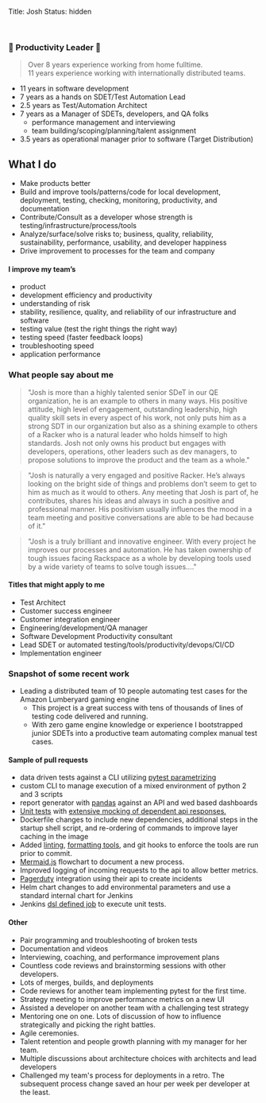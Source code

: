 Title: Josh
Status: hidden


<br>

### 💜 Productivity Leader 💜

> Over 8 years experience working from home fulltime.</br>
> 11 years experience working with internationally distributed teams.

- 11 years in software development
- 7 years as a hands on SDET/Test Automation Lead
- 2.5 years as Test/Automation Architect
- 7 years as a Manager of SDETs, developers, and QA folks
    - performance management and interviewing
    - team building/scoping/planning/talent assignment
- 3.5 years as operational manager prior to software (Target Distribution)

## What I do

- Make products better
- Build and improve tools/patterns/code for local development, deployment, testing, checking, monitoring, productivity, and documentation
- Contribute/Consult as a developer whose strength is testing/infrastructure/process/tools
- Analyze/surface/solve risks to; business, quality, reliability, sustainability, performance, usability, and developer happiness
- Drive improvement to processes for the team and company


#### I improve my team’s

- product
- development efficiency and productivity
- understanding of risk
- stability, resilience, quality, and reliability of our infrastructure and software
- testing value (test the right things the right way)
- testing speed (faster feedback loops)
- troubleshooting speed
- application performance

### What people say about me

>"Josh is more than a highly talented senior SDeT in our QE organization, he is an example to others in many ways.  His positive attitude, high level of engagement, outstanding leadership, high quality skill sets in every aspect of his work, not only puts him as a strong SDT in our organization but also as a shining example to others of a Racker who is a natural leader who holds himself to high standards.  Josh not only owns his product but engages with developers, operations, other leaders such as dev managers, to propose solutions to improve the product and the team as a whole."

>"Josh is naturally a very engaged and positive Racker.  He’s always looking on the bright side of things and problems don’t seem to get to him as much as it would to others.  Any meeting that Josh is part of, he contributes, shares his ideas and always in such a positive and professional manner.  His positivism usually influences the mood in a team meeting and positive conversations are able to be had because of it."

>"Josh is a truly brilliant and innovative engineer.  With every project he improves our processes and automation. He has taken ownership of tough issues facing Rackspace as a whole by developing tools used by a wide variety of teams to solve tough issues...."

#### Titles that might apply to me

- Test Architect
- Customer success engineer
- Customer integration engineer
- Engineering/development/QA manager
- Software Development Productivity consultant
- Lead SDET or automated testing/tools/productivity/devops/CI/CD
- Implementation engineer


### Snapshot of some recent work

- Leading a distributed team of 10 people automating test cases for the Amazon Lumberyard gaming engine
    - This project is a great success with tens of thousands of lines of testing code delivered and running.
    - With zero game engine knowledge or experience I bootstrapped junior SDETs into a productive team automating complex manual test cases.

#### Sample of pull requests

- data driven tests against a CLI utilizing [pytest parametrizing](https://docs.pytest.org/en/stable/parametrize.html)
- custom CLI to manage execution of a mixed environment of python 2 and 3 scripts
- report generator with [pandas](https://pandas.pydata.org) against an API and wed based dashboards 
- [Unit tests](https://docs.pytest.org/en/latest/) with [extensive mocking of dependent api responses.](https://github.com/gabrielfalcao/HTTPretty)
- Dockerfile changes to include new dependencies, additional steps in the startup shell script, and re-ordering of commands to improve layer caching in the image
- Added [linting](http://flake8.pycqa.org/en/latest/), [formatting tools](https://github.com/python/black), and git hooks to enforce the tools are run prior to commit.
- [Mermaid.js](https://mermaidjs.github.io) flowchart to document a new process.
- Improved logging of incoming requests to the api to allow better metrics.
- [Pagerduty](https://www.pagerduty.com/) integration using their api to create incidents
- Helm chart changes to add environmental parameters and use a standard internal chart for Jenkins
- Jenkins [dsl defined job](https://jenkinsci.github.io/job-dsl-plugin/#) to execute unit tests.

#### Other

- Pair programming and troubleshooting of broken tests
- Documentation and videos
- Interviewing, coaching, and performance improvement plans
- Countless code reviews and brainstorming sessions with other developers.
- Lots of merges, builds, and deployments
- Code reviews for another team implementing pytest for the first time.
- Strategy meeting to improve performance metrics on a new UI
- Assisted a developer on another team with a challenging test strategy
- Mentoring one on one.  Lots of discussion of how to influence strategically and picking the right battles.
- Agile ceremonies.
- Talent retention and people growth planning with my manager for her team.
- Multiple discussions about architecture choices with architects and lead developers
- Challenged my team's process for deployments in a retro.  The subsequent process change saved an hour per week per developer at the least.
